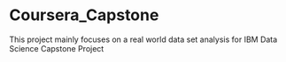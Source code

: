 # Coursera_Capstone
This project mainly focuses on a real world data set analysis for IBM Data Science Capstone Project
